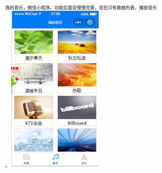 我的音乐，微信小程序。功能后面会慢慢完善，现在只有歌曲列表，播放音乐</br>。
![image](https://github.com/LegendKe/MyMusic/blob/master/icon/mymusic.png)
